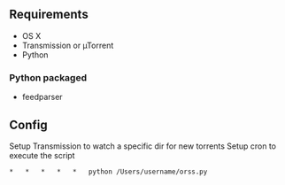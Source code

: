 Requirements
------------
* OS X
* Transmission or µTorrent
* Python

### Python packaged
* feedparser

Config
------

Setup Transmission to watch a specific dir for new torrents
Setup cron to execute the script
```
*	*	*	*	*	python /Users/username/orss.py
```

